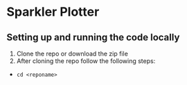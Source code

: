 # Sparkler Plotter 

## Setting up and running the code locally
1. Clone the repo or download the zip file
2. After cloning the repo follow the following steps:
- `cd <reponame>`
 
